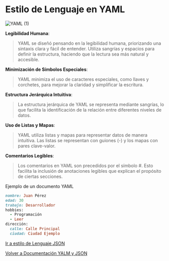 # Estilo de Lenguaje en YAML                                                                                              
![YAML (1)](https://github.com/GlossyPath/Doc.YAML-JSON/assets/117355304/297e51f7-8cb9-4de8-a325-457d1c8f928b)


**Legibilidad Humana**:

> YAML se diseñó pensando en la legibilidad humana, priorizando una sintaxis clara y fácil de entender.
Utiliza sangrías y espacios para definir la estructura, haciendo que la lectura sea más natural y accesible.

**Minimización de Símbolos Especiales**:

> YAML minimiza el uso de caracteres especiales, como llaves y corchetes, para mejorar la claridad y simplificar la escritura.

**Estructura Jerárquica Intuitiva**:

> La estructura jerárquica de YAML se representa mediante sangrías, lo que facilita la identificación de la relación entre diferentes niveles de datos.

**Uso de Listas y Mapas**:
> YAML utiliza listas y mapas para representar datos de manera intuitiva. Las listas se representan con guiones (-) y los mapas con pares clave-valor.

**Comentarios Legibles**:
> Los comentarios en YAML son precedidos por el símbolo #. Esto facilita la inclusión de anotaciones legibles que explican el propósito de ciertas secciones.


Ejemplo de un documento YAML
````ruby
nombre: Juan Pérez
edad: 30
trabajo: Desarrollador
hobbies:
  - Programación
  - Leer
dirección:
  calle: Calle Principal
  ciudad: Ciudad Ejemplo
````
[Ir a estilo de Lenguaje JSON](https://github.com/GlossyPath/Doc.YAML-JSON/blob/main/JSON.md)

[Volver a Documentación YALM y JSON](https://github.com/GlossyPath/Documentaci-n-YAML-y-JSON/blob/main/README.md)
